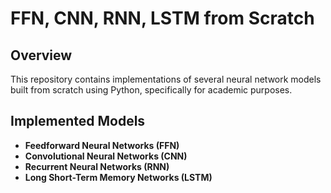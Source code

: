 # FFN, CNN, RNN, LSTM from Scratch

## Overview
This repository contains implementations of several neural network models built from scratch using Python, specifically for academic purposes.

## Implemented Models
- **Feedforward Neural Networks (FFN)**
- **Convolutional Neural Networks (CNN)**
- **Recurrent Neural Networks (RNN)**
- **Long Short-Term Memory Networks (LSTM)**
